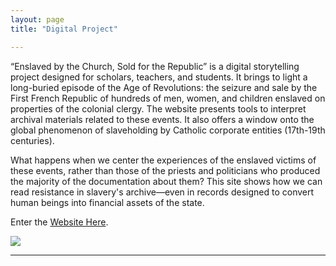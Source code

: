 ```yaml
---
layout: page
title: "Digital Project"

---
```


“Enslaved by the Church, Sold for the Republic” is a digital storytelling project designed for scholars, teachers, and students. It brings to light a long-buried episode of the Age of Revolutions: the seizure and sale by the First French Republic of hundreds of men, women, and children enslaved on properties of the colonial clergy. The website presents tools to interpret archival materials related to these events. It also offers a window onto the global phenomenon of slaveholding by Catholic corporate entities (17th-19th centuries). 

What happens when we center the experiences of the enslaved victims of these events, rather than those of the priests and politicians who produced the majority of the documentation about them? This site shows how we can read resistance in slavery's archive&mdash;even in records designed to convert human beings into financial assets of the state.

Enter the [Website Here](https://storymaps.arcgis.com/stories/68ea1822adba48acadb2848f40b29048).

<img src="{{ site.baseurl }}/caen2.gif">

---
